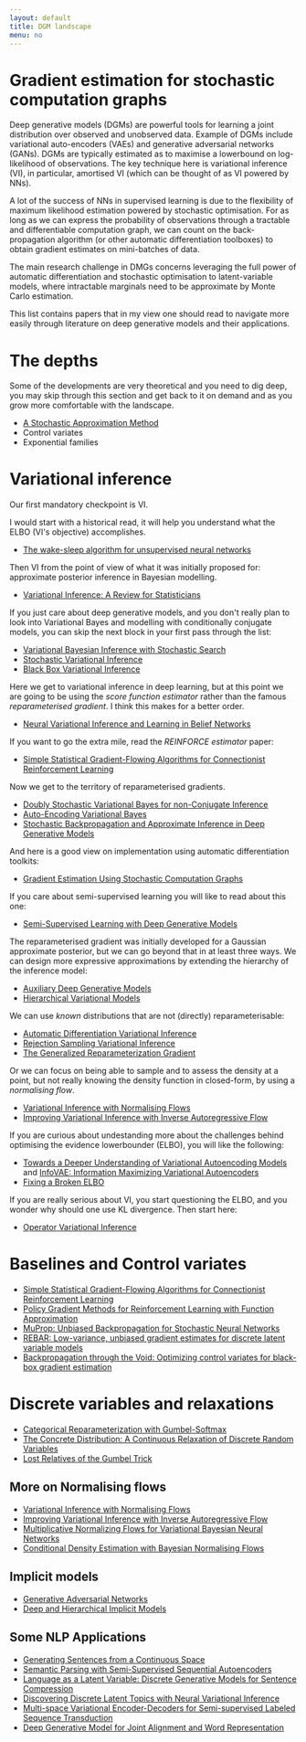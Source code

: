 ```yaml
---
layout: default
title: DGM landscape
menu: no
---
```


# Gradient estimation for stochastic computation graphs

Deep generative models (DGMs) are powerful tools for learning a joint distribution over observed and unobserved data. Example of DGMs include variational auto-encoders (VAEs) and generative adversarial networks (GANs). 
DGMs are typically estimated as to maximise a lowerbound on log-likelihood of observations. The key technique here is variational inference (VI), in particular, amortised VI (which can be thought of as VI powered by NNs). 

A lot of the success of NNs in supervised learning is due to the flexibility of maximum likelihood estimation powered by stochastic optimisation. For as long as we can express the probability of observations through a tractable and differentiable computation graph, we can count on the back-propagation algorithm (or other automatic differentiation toolboxes) to obtain gradient estimates on mini-batches of data. 

The main research challenge in DMGs concerns leveraging the full power of automatic differentiation and stochastic optimisation to latent-variable models, where intractable marginals need to be approximate by Monte Carlo estimation. 

This list contains papers that in my view one should read to navigate more easily through literature on deep generative models and their applications. 

# The depths

Some of the developments are very theoretical and you need to dig deep, you may skip through this section and get back to it on demand and as you grow more comfortable with the landscape.


* [A Stochastic Approximation Method](https://www.jstor.org/stable/2236626)
* Control variates
* Exponential families

# Variational inference

Our first mandatory checkpoint is VI.

I would start with a historical read, it will help you understand what the ELBO (VI's objective) accomplishes.

* [The wake-sleep algorithm for unsupervised neural networks](http://www.cs.toronto.edu/~fritz/absps/ws.pdf)

Then VI from the point of view of what it was initially proposed for: approximate posterior inference in Bayesian modelling.

* [Variational Inference: A Review for Statisticians](https://arxiv.org/pdf/1601.00670.pdf)

If you just care about deep generative models, and you don't really plan to look into Variational Bayes and modelling with conditionally conjugate models, you can skip the next block in your first pass through the list:

* [Variational Bayesian Inference with Stochastic Search](https://arxiv.org/pdf/1206.6430.pdf)
* [Stochastic Variational Inference](https://arxiv.org/pdf/1206.7051.pdf)
* [Black Box Variational Inference](https://arxiv.org/pdf/1401.0118.pdf)

Here we get to variational inference in deep learning, but at this point we are going to be using the *score function estimator* rather than the famous *reparameterised gradient*. I think this makes for a better order.

* [Neural Variational Inference and Learning in Belief Networks](https://arxiv.org/pdf/1402.0030.pdf)

If you want to go the extra mile, read the *REINFORCE estimator* paper:

* [Simple Statistical Gradient-Flowing Algorithms for Connectionist Reinforcement Learning](https://link.springer.com/content/pdf/10.1007%2FBF00992696.pdf)

Now we get to the territory of reparameterised gradients. 

* [Doubly Stochastic Variational Bayes for non-Conjugate Inference](http://jmlr.org/proceedings/papers/v32/titsias14.pdf)
* [Auto-Encoding Variational Bayes](https://arxiv.org/pdf/1312.6114.pdf)
* [Stochastic Backpropagation and Approximate Inference in Deep Generative Models](https://arxiv.org/pdf/1401.4082.pdf)

And here is a good view on implementation using automatic differentiation toolkits:

* [Gradient Estimation Using Stochastic Computation Graphs](https://arxiv.org/pdf/1506.05254)

If you care about semi-supervised learning you will like to read about this one:

* [Semi-Supervised Learning with Deep Generative Models](https://arxiv.org/pdf/1406.5298.pdf)

The reparameterised gradient was initially developed for a Gaussian approximate posterior, but we can go beyond that in at least three ways. We can design more expressive approximations by extending the hierarchy of the inference model:

* [Auxiliary Deep Generative Models]( https://arxiv.org/pdf/1602.05473.pdf)
* [Hierarchical Variational Models](https://arxiv.org/pdf/1511.02386.pdf)

We can use *known* distributions that are not (directly) reparameterisable:

* [Automatic Differentiation Variational Inference](https://arxiv.org/pdf/1603.00788.pdf)
* [Rejection Sampling Variational Inference](https://arxiv.org/pdf/1610.05683.pdf)
* [The Generalized Reparameterization Gradient](https://arxiv.org/pdf/1610.02287.pdf)

Or we can focus on being able to sample and to assess the density at a point, but not really knowing the density function in closed-form, by using a *normalising flow*.

* [Variational Inference with Normalising Flows](https://arxiv.org/abs/1505.05770)
* [Improving Variational Inference with Inverse Autoregressive Flow](https://arxiv.org/abs/1606.04934)

If you are curious about undestanding more about the challenges behind optimising the evidence lowerbounder (ELBO), you will like the following:

* [Towards a Deeper Understanding of Variational Autoencoding Models](https://arxiv.org/pdf/1702.08658.pdf) and [InfoVAE: Information Maximizing Variational Autoencoders](https://arxiv.org/pdf/1706.02262.pdf)
* [Fixing a Broken ELBO](https://arxiv.org/pdf/1711.00464.pdf)


If you are really serious about VI, you start questioning the ELBO, and you wonder why should one use KL divergence. Then start here:

* [Operator Variational Inference](https://arxiv.org/pdf/1610.09033.pdf)

# Baselines and Control variates


* [Simple Statistical Gradient-Flowing Algorithms for Connectionist Reinforcement Learning](https://link.springer.com/content/pdf/10.1007%2FBF00992696.pdf)
* [Policy Gradient Methods for Reinforcement Learning with Function Approximation](https://papers.nips.cc/paper/1713-policy-gradient-methods-for-reinforcement-learning-with-function-approximation.pdf)
* [MuProp: Unbiased Backpropagation for Stochastic Neural Networks](https://arxiv.org/abs/1511.05176)
* [REBAR: Low-variance, unbiased gradient estimates for discrete latent variable models](https://arxiv.org/pdf/1703.07370.pdf)
* [Backpropagation through the Void: Optimizing control variates for black-box gradient estimation](https://arxiv.org/pdf/1711.00123.pdf)

# Discrete variables and relaxations

* [Categorical Reparameterization with Gumbel-Softmax](https://arxiv.org/pdf/1611.01144.pdf)
* [The Concrete Distribution: A Continuous Relaxation of Discrete Random Variables](https://arxiv.org/pdf/1611.00712.pdf)
* [Lost Relatives of the Gumbel Trick](https://arxiv.org/pdf/1706.04161.pdf)

## More on Normalising flows

* [Variational Inference with Normalising Flows](https://arxiv.org/abs/1505.05770)
* [Improving Variational Inference with Inverse Autoregressive Flow](https://arxiv.org/abs/1606.04934)
* [Multiplicative Normalizing Flows for Variational Bayesian Neural Networks](https://arxiv.org/abs/1703.01961)
* [Conditional Density Estimation with Bayesian Normalising Flows](https://arxiv.org/pdf/1802.04908.pdf)

## Implicit models 

* [Generative Adversarial Networks](https://arxiv.org/pdf/1406.2661.pdf)
* [Deep and Hierarchical Implicit Models](https://arxiv.org/pdf/1702.08896.pdf)

## Some NLP Applications

* [Generating Sentences from a Continuous Space](//arxiv.org/pdf/1511.06349.pdf)
* [Semantic Parsing with Semi-Supervised Sequential Autoencoders](https://arxiv.org/pdf/1609.09315.pdf)
* [Language as a Latent Variable: Discrete Generative Models for Sentence Compression](https://arxiv.org/pdf/1609.07317.pdf)
* [Discovering Discrete Latent Topics with Neural Variational Inference](//arxiv.org/pdf/1706.00359.pdf)
* [Multi-space Variational Encoder-Decoders for Semi-supervised Labeled Sequence Transduction](https://arxiv.org/pdf/1704.01691.pdf)
* [Deep Generative Model for Joint Alignment and Word Representation](https://arxiv.org/pdf/1802.05883.pdf)




